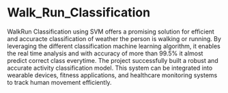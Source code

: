 # Walk_Run_Classification

WalkRun Classification using SVM offers a promising solution for efficient and accuracte classification of weather the person is walking or running. By leveraging the different classification machine learning algorithm, it enables the real time analysis and with accuracy of more than 99.5% it almost predict correct class everytime. The project successfully built a robust and accurate activity classification model. This system can be integrated into wearable devices, fitness applications, and healthcare monitoring systems to track human movement efficiently.
